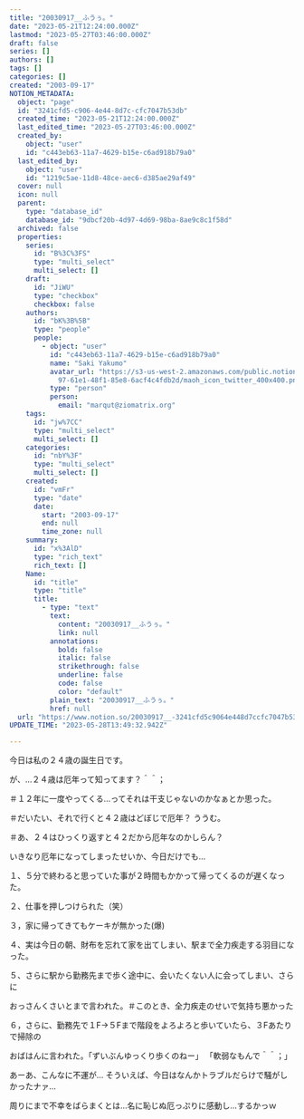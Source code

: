 ```yaml
---
title: "20030917__ふうぅ。"
date: "2023-05-21T12:24:00.000Z"
lastmod: "2023-05-27T03:46:00.000Z"
draft: false
series: []
authors: []
tags: []
categories: []
created: "2003-09-17"
NOTION_METADATA:
  object: "page"
  id: "3241cfd5-c906-4e44-8d7c-cfc7047b53db"
  created_time: "2023-05-21T12:24:00.000Z"
  last_edited_time: "2023-05-27T03:46:00.000Z"
  created_by:
    object: "user"
    id: "c443eb63-11a7-4629-b15e-c6ad918b79a0"
  last_edited_by:
    object: "user"
    id: "1219c5ae-11d8-48ce-aec6-d385ae29af49"
  cover: null
  icon: null
  parent:
    type: "database_id"
    database_id: "9dbcf20b-4d97-4d69-98ba-8ae9c8c1f58d"
  archived: false
  properties:
    series:
      id: "B%3C%3FS"
      type: "multi_select"
      multi_select: []
    draft:
      id: "JiWU"
      type: "checkbox"
      checkbox: false
    authors:
      id: "bK%3B%5B"
      type: "people"
      people:
        - object: "user"
          id: "c443eb63-11a7-4629-b15e-c6ad918b79a0"
          name: "Saki Yakumo"
          avatar_url: "https://s3-us-west-2.amazonaws.com/public.notion-static.com/3ad1c4\
            97-61e1-48f1-85e8-6acf4c4fdb2d/maoh_icon_twitter_400x400.png"
          type: "person"
          person:
            email: "marqut@ziomatrix.org"
    tags:
      id: "jw%7CC"
      type: "multi_select"
      multi_select: []
    categories:
      id: "nbY%3F"
      type: "multi_select"
      multi_select: []
    created:
      id: "vmFr"
      type: "date"
      date:
        start: "2003-09-17"
        end: null
        time_zone: null
    summary:
      id: "x%3AlD"
      type: "rich_text"
      rich_text: []
    Name:
      id: "title"
      type: "title"
      title:
        - type: "text"
          text:
            content: "20030917__ふうぅ。"
            link: null
          annotations:
            bold: false
            italic: false
            strikethrough: false
            underline: false
            code: false
            color: "default"
          plain_text: "20030917__ふうぅ。"
          href: null
  url: "https://www.notion.so/20030917__-3241cfd5c9064e448d7ccfc7047b53db"
UPDATE_TIME: "2023-05-28T13:49:32.942Z"

---
```

<link rel="stylesheet" href="https://cdn.jsdelivr.net/npm/katex@0.16.2/dist/katex.min.css" integrity="sha384-bYdxxUwYipFNohQlHt0bjN/LCpueqWz13HufFEV1SUatKs1cm4L6fFgCi1jT643X" crossorigin="anonymous">


今日は私の２４歳の誕生日です。


が、…２４歳は厄年って知ってます？＾＾；


＃１２年に一度やってくる…ってそれは干支じゃないのかなぁとか思った。


＃だいたい、それで行くと４２歳はどぼじで厄年？ ううむ。


＃あ、２４はひっくり返すと４２だから厄年なのかしらん？


いきなり厄年になってしまったせいか、今日だけでも…


１、５分で終わると思っていた事が２時間もかかって帰ってくるのが遅くなった。


２、仕事を押しつけられた（笑）


３，家に帰ってきてもケーキが無かった(爆)


４、実は今日の朝、財布を忘れて家を出てしまい、駅まで全力疾走する羽目になった。


５、さらに駅から勤務先まで歩く途中に、会いたくない人に会ってしまい、さらに


おっさんくさいとまで言われた。＃このとき、全力疾走のせいで気持ち悪かった


６，さらに、勤務先で１F→５Fまで階段をよろよろと歩いていたら、３Fあたりで掃除の


おばはんに言われた。「ずいぶんゆっくり歩くのねー」 「軟弱なもんで＾＾；」


あーあ、こんなに不運が… そういえば、今日はなんかトラブルだらけで騒がしかったナァ…


周りにまで不幸をばらまくとは…名に恥じぬ厄っぷりに感動し…するかっｗ

